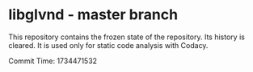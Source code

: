 # libglvnd - master branch

This repository contains the frozen state of the repository.
Its history is cleared. It is used only for static code
analysis with Codacy.

Commit Time: 1734471532